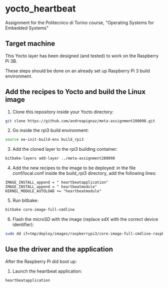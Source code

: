 # yocto_heartbeat
Assignment for the Politecnico di Torino course, "Operating Systems for Embedded Systems"

## Target machine
This Yocto layer has been designed (and tested) to work on the Raspberry Pi 3B.

These steps should be done on an already set up Raspberry Pi 3 build environment.
  

## Add the recipes to Yocto and build the Linux image
1. Clone this repository inside your Yocto directory:
```bash
git clone https://github.com/andreapignaz/meta-assignment280098.git
```
2. Go inside the rpi3 build environment:
```bash
source oe-init-build-env build_rpi3
```
3. Add the cloned layer to the rpi3 building container:
```bash
bitbake-layers add-layer ../meta-assignment280098
```
4. Add the new recipes to the image to be deployed: in the file conf/local.conf inside the build_rpi3 directory, add the following lines:
```
IMAGE_INSTALL_append = " heartbeatapplication"
IMAGE_INSTALL_append = " heartbeatmodule"
KERNEL_MODULE_AUTOLOAD += "heartbeatmodule"
```
5. Run bitbake:
```bash
bitbake core-image-full-cmdline 
```
6. Flash the microSD with the image (replace sdX with the correct device identifier):
```bash
sudo dd if=tmp/deploy/images/raspberrypi3/core-image-full-cmdline-raspberrypi3.rpi-sdimg of=/dev/sdX bs=1M
```

## Use the driver and the application
After the Raspberry Pi did boot up:
1.  Launch the heartbeat application:
```bash
heartbeatapplication
```
